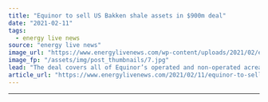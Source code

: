 ```yaml
---
title: "Equinor to sell US Bakken shale assets in $900m deal"
date: "2021-02-11"
tags: 
  - energy live news
source: "energy live news"
image_url: "https://www.energylivenews.com/wp-content/uploads/2021/02/equinor-1.jpg"
image_fp: "/assets/img/post_thumbnails/7.jpg"
lead: "The deal covers all of Equinor’s operated and non-operated acreage in the Bakken, located in the states of North Dakota and Montana, which will be sold to Grayson Mill Energy"
article_url: "https://www.energylivenews.com/2021/02/11/equinor-to-sell-us-bakken-shale-assets-in-900m-deal/"
---
```


---
